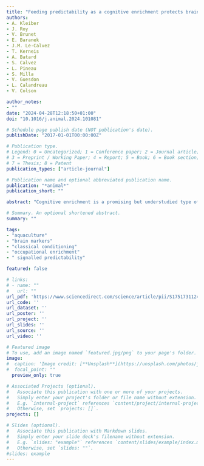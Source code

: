 ```yaml
---
title: "Feeding predictability as a cognitive enrichment protects brain function and physiological status in rainbow trout: a multidisciplinary approach to assess fish welfare"
authors:
- A. Kleiber
- J. Roy
- V. Brunet
- E. Baranek
- J.M. Le-Calvez
- T. Kerneis
- A. Batard
- S. Calvez
- L. Pineau
- S. Milla
- V. Guesdon
- L. Calandreau
- V. Colson

author_notes:
- ""
date: "2024-04-28T12:18:50+01:00"
doi: "10.1016/j.animal.2024.101081"

# Schedule page publish date (NOT publication's date).
publishDate: "2017-01-01T00:00:00Z"

# Publication type.
# Legend: 0 = Uncategorized; 1 = Conference paper; 2 = Journal article;
# 3 = Preprint / Working Paper; 4 = Report; 5 = Book; 6 = Book section;
# 7 = Thesis; 8 = Patent
publication_types: ["article-journal"]

# Publication name and optional abbreviated publication name.
publication: "*animal*"
publication_short: ""

abstract: "Cognitive enrichment is a promising but understudied type of environmental enrichment that aims to stimulate the cognitive abilities of animals by providing them with more opportunities to interact with (namely, to predict events than can occur) and to control their environment. In a previous study, we highlighted that farmed rainbow trout can predict daily feedings after two weeks of conditioning, the highest conditioned response being elicited by the combination of both temporal and signalled predictability. In the present study, we tested the feeding predictability that elicited the highest conditioned response in rainbow trout (both temporal and signalled by bubbles, BUBBLE + TIME treatment) as a cognitive enrichment strategy to improve their welfare. We thus analysed the long-term effects of this feeding predictability condition as compared with an unpredictable feeding condition (RANDOM treatment) on the welfare of rainbow trout, including the markers in the modulation of brain function, through a multidisciplinary approach. To reveal the brain regulatory pathways and networks involved in the long-term effects of feeding predictability, we measured gene markers of cerebral activity and plasticity, neurotransmitter pathways and physiological status of fish (oxidative stress, inflammatory status, cell type and stress status). After almost three months under these predictability conditions of feeding, we found clear evidence of improved welfare in fish from BUBBLE + TIME treatment. Feeding predictability allowed for a food anticipatory activity and resulted in fewer aggressive behaviours, burst of accelerations, and jumps before mealtime. BUBBLE + TIME fish were also less active between meals, which is in line with the observed decreased expression of transcripts related to the dopaminergic system. BUBBLE + TIME fish tented to present fewer eroded dorsal fin and infections to the pathogen Flavobacterium psychrophilum. Decreased expression of most of the studied mRNA involved in oxidative stress and immune responses confirm these tendencies else suggesting a strong role of feeding predictability on fish health status and that RANDOM fish may have undergone chronic stress. Fish emotional reactivity while isolated in a novel-tank as measured by fear behaviour and plasma cortisol levels were similar between the two treatments, as well as fish weight and size. To conclude, signalled combined with temporal predictability of feeding appears to be a promising approach of cognitive enrichment to protect brain function via the physiological status of farmed rainbow trout in the long term."

# Summary. An optional shortened abstract.
summary: ""

tags:
- "aquaculture"
- "brain markers"
- "classical conditioning"
- "occupational enrichment"
- " signalled predictability"

featured: false

# links:
# - name: ""
#   url: ""
url_pdf: 'https://www.sciencedirect.com/science/article/pii/S1751731124000120/pdfft?md5=f426d7a56b1a719bd5649fc37e58923e&pid=1-s2.0-S1751731124000120-main.pdf'
url_code: ''
url_dataset: ''
url_poster: ''
url_project: ''
url_slides: ''
url_source: ''
url_video: ''

# Featured image
# To use, add an image named `featured.jpg/png` to your page's folder.
image:
#  caption: 'Image credit: [**Unsplash**](https://unsplash.com/photos/jdD8gXaTZsc)'
#  focal_point: ""
  preview_only: true

# Associated Projects (optional).
#   Associate this publication with one or more of your projects.
#   Simply enter your project's folder or file name without extension.
#   E.g. `internal-project` references `content/project/internal-project/index.md`.
#   Otherwise, set `projects: []`.
projects: []

# Slides (optional).
#   Associate this publication with Markdown slides.
#   Simply enter your slide deck's filename without extension.
#   E.g. `slides: "example"` references `content/slides/example/index.md`.
#   Otherwise, set `slides: ""`.
#slides: example
---
```

